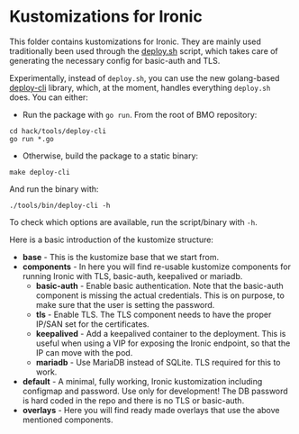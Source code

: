 # Kustomizations for Ironic

This folder contains kustomizations for Ironic. They are mainly used
traditionally been used through the [deploy.sh](../tools/deploy.sh) script,
which takes care of generating the necessary config for basic-auth and TLS.

Experimentally, instead of `deploy.sh`, you can use the new golang-based
[deploy-cli](../hack/tools/deploy-cli) library,
which, at the moment, handles everything `deploy.sh` does. You can either:

- Run the package with `go run`. From the root of BMO repository:

```shell
cd hack/tools/deploy-cli
go run *.go
```

- Otherwise, build the package to a static binary:

```shell
make deploy-cli
```

And run the binary with:

```shell
./tools/bin/deploy-cli -h
```

To check which options are available, run the script/binary with `-h`.

Here is a basic introduction of the kustomize structure:

- **base** - This is the kustomize base that we start from.
- **components** - In here you will find re-usable kustomize components
  for running Ironic with TLS, basic-auth, keepalived or mariadb.
   - **basic-auth** - Enable basic authentication. Note that the
     basic-auth component is missing the actual credentials. This is on
     purpose, to make sure that the user is setting the password.
   - **tls** - Enable TLS. The TLS component needs to have the proper
     IP/SAN set for the certificates.
   - **keepalived** - Add a keepalived container to the deployment. This
     is useful when using a VIP for exposing the Ironic endpoint, so
     that the IP can move with the pod.
   - **mariadb** - Use MariaDB instead of SQLite. TLS required for this
     to work.
- **default** - A minimal, fully working, Ironic kustomization including
  configmap and password. Use only for development! The DB password is
  hard coded in the repo and there is no TLS or basic-auth.
- **overlays** - Here you will find ready made overlays that use the
  above mentioned components.
